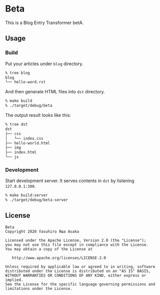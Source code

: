 # Beta

This is a Blog Entry Transformer betA.

## Usage

### Build

Put your articles under `blog` directory.

```zsh
% tree blog
blog
└── hello-word.rst
```

And then generate HTML files into `dst` directory.

```zsh
% make build
% ./target/debug/beta
```

The output result looks like this:

```zsh
% tree dst
dst
├── css
│   └── index.css
├── hello-world.html
├── img
├── index.html
└── js
```

### Development

Start development server. It serves contents in `dst` by listening
`127.0.0.1:300`.

```zsh
% make build:server
% ./target/debug/beta-server
```


## License

```text
Beta
Copyright 2020 Yasuhiro Яша Asaka

Licensed under the Apache License, Version 2.0 (the "License");
you may not use this file except in compliance with the License.
You may obtain a copy of the License at

   http://www.apache.org/licenses/LICENSE-2.0

Unless required by applicable law or agreed to in writing, software
distributed under the License is distributed on an "AS IS" BASIS,
WITHOUT WARRANTIES OR CONDITIONS OF ANY KIND, either express or implied.
See the License for the specific language governing permissions and
limitations under the License.
```
